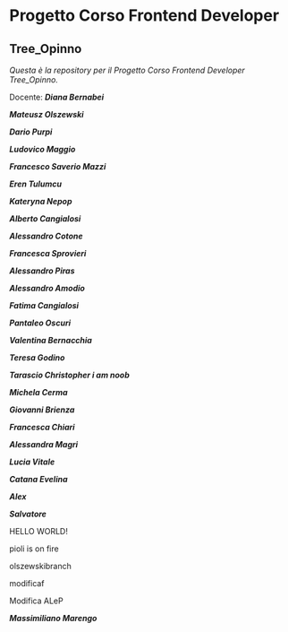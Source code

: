 # Progetto Corso Frontend Developer

## Tree_Opinno

_Questa è la repository per il Progetto Corso Frontend Developer Tree_Opinno._

Docente: **_Diana Bernabei_**

**_Mateusz Olszewski_**

**_Dario Purpi_**

**_Ludovico Maggio_**

**_Francesco Saverio Mazzi_**

**_Eren Tulumcu_**

**_Kateryna Nepop_**

**_Alberto Cangialosi_**

**_Alessandro Cotone_**

**_Francesca Sprovieri_**

**_Alessandro Piras_**

**_Alessandro Amodio_**

**_Fatima Cangialosi_**

**_Pantaleo Oscuri_**

**_Valentina Bernacchia_**

**_Teresa Godino_**

**_Tarascio Christopher i am noob_**

**_Michela Cerma_**

**_Giovanni Brienza_**

**_Francesca Chiari_**

**_Alessandra Magri_**

**_Lucia Vitale_**

**_Catana Evelina_**

**_Alex_**

**_Salvatore_**


HELLO WORLD!



pioli is on fire


olszewskibranch

modificaf

Modifica ALeP

**_Massimiliano Marengo_**
